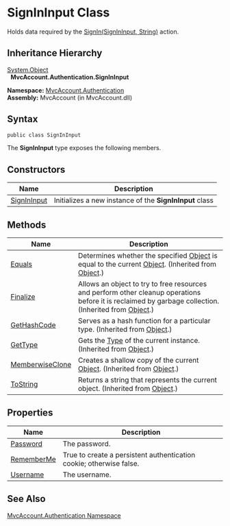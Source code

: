 SignInInput Class
=================
Holds data required by the [SignIn(SignInInput, String)][1] action.


Inheritance Hierarchy
---------------------
[System.Object][2]  
  **MvcAccount.Authentication.SignInInput**  

**Namespace:** [MvcAccount.Authentication][3]  
**Assembly:** MvcAccount (in MvcAccount.dll)

Syntax
------

```csharp
public class SignInInput
```

The **SignInInput** type exposes the following members.


Constructors
------------

Name             | Description                                             
---------------- | ------------------------------------------------------- 
[SignInInput][4] | Initializes a new instance of the **SignInInput** class 


Methods
-------

Name                  | Description                                                                                                                                                
--------------------- | ---------------------------------------------------------------------------------------------------------------------------------------------------------- 
[Equals][5]           | Determines whether the specified [Object][2] is equal to the current [Object][2]. (Inherited from [Object][2].)                                            
[Finalize][6]         | Allows an object to try to free resources and perform other cleanup operations before it is reclaimed by garbage collection. (Inherited from [Object][2].) 
[GetHashCode][7]      | Serves as a hash function for a particular type. (Inherited from [Object][2].)                                                                             
[GetType][8]          | Gets the [Type][9] of the current instance. (Inherited from [Object][2].)                                                                                  
[MemberwiseClone][10] | Creates a shallow copy of the current [Object][2]. (Inherited from [Object][2].)                                                                           
[ToString][11]        | Returns a string that represents the current object. (Inherited from [Object][2].)                                                                         


Properties
----------

Name             | Description                                                         
---------------- | ------------------------------------------------------------------- 
[Password][12]   | The password.                                                       
[RememberMe][13] | True to create a persistent authentication cookie; otherwise false. 
[Username][14]   | The username.                                                       


See Also
--------
[MvcAccount.Authentication Namespace][3]  

[1]: ../AuthenticationController/SignIn_1.md
[2]: http://msdn2.microsoft.com/en-us/library/e5kfa45b
[3]: ../README.md
[4]: _ctor.md
[5]: http://msdn2.microsoft.com/en-us/library/bsc2ak47
[6]: http://msdn2.microsoft.com/en-us/library/4k87zsw7
[7]: http://msdn2.microsoft.com/en-us/library/zdee4b3y
[8]: http://msdn2.microsoft.com/en-us/library/dfwy45w9
[9]: http://msdn2.microsoft.com/en-us/library/42892f65
[10]: http://msdn2.microsoft.com/en-us/library/57ctke0a
[11]: http://msdn2.microsoft.com/en-us/library/7bxwbwt2
[12]: Password.md
[13]: RememberMe.md
[14]: Username.md